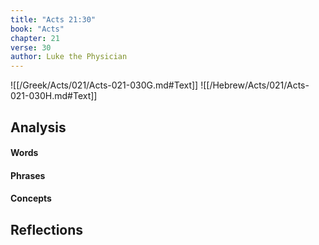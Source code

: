 ```yaml
---
title: "Acts 21:30"
book: "Acts"
chapter: 21
verse: 30
author: Luke the Physician
---
```

![[/Greek/Acts/021/Acts-021-030G.md#Text]]
![[/Hebrew/Acts/021/Acts-021-030H.md#Text]]

## Analysis

#### Words

#### Phrases

#### Concepts

## Reflections
